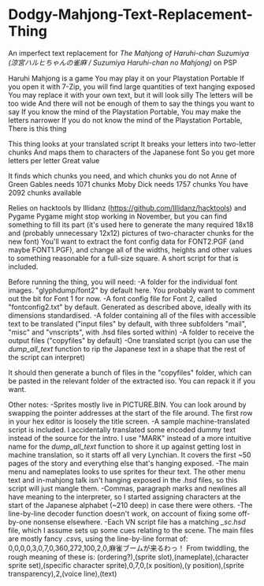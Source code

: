 # Dodgy-Mahjong-Text-Replacement-Thing
An imperfect text replacement for *The Mahjong of Haruhi-chan Suzumiya (涼宮ハルヒちゃんの雀麻 / Suzumiya Haruhi-chan no Mahjong)* on PSP

Haruhi Mahjong is a game
You may play it on your Playstation Portable
If you open it with 7-Zip, you will find large quantities of text hanging exposed
You may replace it with your own text, but it will look silly
The letters will be too wide
And there will not be enough of them to say the things you want to say
If you know the mind of the Playstation Portable,
You may make the letters narrower
If you do not know the mind of the Playstation Portable,
There is this thing

This thing looks at your translated script
It breaks your letters into two-letter chunks
And maps them to characters of the Japanese font
So you get more letters per letter
Great value

It finds which chunks you need, and which chunks you do not
Anne of Green Gables needs 1071 chunks
Moby Dick needs 1757 chunks
You have 2092 chunks available


Relies on hacktools by Illidanz (https://github.com/Illidanz/hacktools) and Pygame
Pygame might stop working in November, but you can find something to fill its part (it's used here to generate the many required 18x18 and (probably unnecessary 12x12) pictures of two-character chunks for the new font)
You'll want to extract the font config data for FONT2.PGF (and maybe FONT1.PGF), and change all of the widths, heights and other values to something reasonable for a full-size square. A short script for that is included.

Before running the thing, you will need:
-A folder for the individual font images. "glyphdump/font2" by default here. You probably want to comment out the bit for Font 1 for now.
-A font config file for Font 2, called "fontconfig2.txt" by default. Generated as described above, ideally with its dimensions standardised.
-A folder containing all of the files with accessible text to be translated ("input files" by default, with three subfolders "mail", "misc" and "vnscripts", with .hsd files sorted within)
-A folder to receive the output files ("copyfiles" by default)
-One translated script (you can use the *dump_all_text* function to rip the Japanese text in a shape that the rest of the script can interpret)

It should then generate a bunch of files in the "copyfiles" folder, which can be pasted in the relevant folder of the extracted iso. You can repack it if you want.

Other notes:
-Sprites mostly live in PICTURE.BIN. You can look around by swapping the pointer addresses at the start of the file around. The first row in your hex editor is loosely the title screen.
-A sample machine-translated script is included. I accidentally translated some encoded dummy text instead of the source for the intro. I use "MARK" instead of a more intuitive name for the *dump_all_text* function to shore it up against getting lost in machine translation, so it starts off all very Lynchian. It covers the first ~50 pages of the story and everything else that's hanging exposed.
-The main menu and nameplates looks to use sprites for theur text. The other menu text and in-mahjong talk isn't hanging exposed in the *.hsd* files, so this script will just mangle them.
-Commas, paragraph marks and newlines all have meaning to the interpreter, so I started assigning characters at the start of the Japanese alphabet (~210 deep) in case there were others.
-The line-by-line decoder function doesn't work, on account of fixing some off-by-one nonsense elsewhere.
-Each VN script file has a matching *_sc.hsd* file, which I assume sets up some cues relating to the scene. The main files are mostly fancy *.csv*s, using the line-by-line format of:
0,0,0,0,3,0,7,0,360,272,100,2,0,麻雀ブームが来るわっ！
From twiddling, the rough meaning of these is:
(ordering?),(sprite slot),(nameplate),(character sprite set),(specific character sprite),0,7,0,(x position),(y position),(sprite transparency),2,(voice line),(text)
